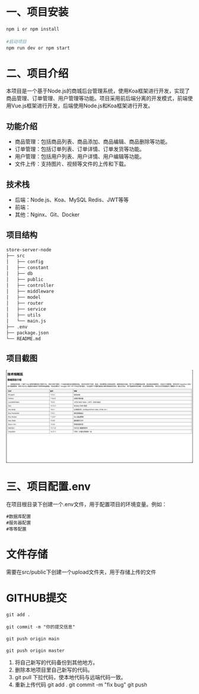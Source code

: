 # 一、项目安装

```sh
npm i or npm install

#启动项目
npm run dev or npm start

```

# 二、项目介绍

本项目是一个基于Node.js的商城后台管理系统，使用Koa框架进行开发，实现了商品管理、订单管理、用户管理等功能。项目采用前后端分离的开发模式，前端使用Vue.js框架进行开发，后端使用Node.js和Koa框架进行开发。

## 功能介绍

- 商品管理：包括商品列表、商品添加、商品编辑、商品删除等功能。
- 订单管理：包括订单列表、订单详情、订单发货等功能。
- 用户管理：包括用户列表、用户详情、用户编辑等功能。
- 文件上传：支持图片、视频等文件的上传和下载。

## 技术栈

- 后端：Node.js、Koa、MySQL Redis、JWT等等
- 前端：
- 其他：Nginx、Git、Docker

## 项目结构

```
store-server-node
├── src
│   ├── config
│   ├── constant
│   ├── db
│   ├── public
│   ├── controller
│   ├── middleware
│   ├── model
│   ├── router
│   ├── service
│   ├── utils
│   └── main.js
├── .env
├── package.json
└── README.md
```

## 项目截图
![项目图片](https://github.com/1542608903/store-server-node/blob/main/Snipaste_2024-09-16_22-02-21.png)


# 三、项目配置.env
在项目根目录下创建一个.env文件，用于配置项目的环境变量。例如：

```env
#数据库配置
#服务器配置
#等等配置
```

# 文件存储
需要在src/public下创建一个upload文件夹，用于存储上传的文件

# GITHUB提交
```git
git add .

git commit -m "你的提交信息"

git push origin main

git push origin master

```

1. 将自己新写的代码备份到其他地方。
2. 删除本地项目里自己新写的代码。
3. git pull 下拉代码，使本地代码与远端代码一致。
4. 重新上传代码 
git add .
git commit -m "fix bug"
git push

